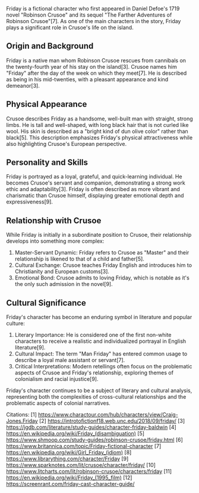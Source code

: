 Friday is a fictional character who first appeared in Daniel Defoe's 1719 novel "Robinson Crusoe" and its sequel "The Farther Adventures of Robinson Crusoe"[7]. As one of the main characters in the story, Friday plays a significant role in Crusoe's life on the island.

## Origin and Background

Friday is a native man whom Robinson Crusoe rescues from cannibals on the twenty-fourth year of his stay on the island[3]. Crusoe names him "Friday" after the day of the week on which they meet[7]. He is described as being in his mid-twenties, with a pleasant appearance and kind demeanor[3].

## Physical Appearance

Crusoe describes Friday as a handsome, well-built man with straight, strong limbs. He is tall and well-shaped, with long black hair that is not curled like wool. His skin is described as a "bright kind of dun olive color" rather than black[5]. This description emphasizes Friday's physical attractiveness while also highlighting Crusoe's European perspective.

## Personality and Skills

Friday is portrayed as a loyal, grateful, and quick-learning individual. He becomes Crusoe's servant and companion, demonstrating a strong work ethic and adaptability[3]. Friday is often described as more vibrant and charismatic than Crusoe himself, displaying greater emotional depth and expressiveness[9].

## Relationship with Crusoe

While Friday is initially in a subordinate position to Crusoe, their relationship develops into something more complex:

1. Master-Servant Dynamic: Friday refers to Crusoe as "Master" and their relationship is likened to that of a child and father[5].
2. Cultural Exchange: Crusoe teaches Friday English and introduces him to Christianity and European customs[3].
3. Emotional Bond: Crusoe admits to loving Friday, which is notable as it's the only such admission in the novel[9].

## Cultural Significance

Friday's character has become an enduring symbol in literature and popular culture:

1. Literary Importance: He is considered one of the first non-white characters to receive a realistic and individualized portrayal in English literature[9].
2. Cultural Impact: The term "Man Friday" has entered common usage to describe a loyal male assistant or servant[7].
3. Critical Interpretations: Modern retellings often focus on the problematic aspects of Crusoe and Friday's relationship, exploring themes of colonialism and racial injustice[9].

Friday's character continues to be a subject of literary and cultural analysis, representing both the complexities of cross-cultural relationships and the problematic aspects of colonial narratives.

Citations:
[1] https://www.charactour.com/hub/characters/view/Craig-Jones.Friday
[2] https://introtofictionf18.web.unc.edu/2018/09/friday/
[3] https://jgdb.com/literature/study-guides/character-friday-baldwin
[4] https://en.wikipedia.org/wiki/Friday_(disambiguation)
[5] https://www.shmoop.com/study-guides/robinson-crusoe/friday.html
[6] https://www.britannica.com/topic/Friday-fictional-character
[7] https://en.wikipedia.org/wiki/Girl_Friday_(idiom)
[8] https://www.librarything.com/character/Friday
[9] https://www.sparknotes.com/lit/crusoe/character/friday/
[10] https://www.litcharts.com/lit/robinson-crusoe/characters/friday
[11] https://en.wikipedia.org/wiki/Friday_(1995_film)
[12] https://screenrant.com/friday-cast-character-guide/